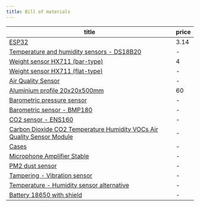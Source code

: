 ```yaml
---
title: Bill of materials
---
```


<!-- QueryToSerialize: table WITHOUT ID "[" + default(title, file.name) + "]" + default( "("+  replace(replace(file.path, "gratheon.com", ""), " ", "%20") + ")", "") as  title,  price FROM "docs/beehive-sensors/components"  WHERE file.name != "index" -->
<!-- SerializedQuery: table WITHOUT ID "[" + default(title, file.name) + "]" + default( "("+  replace(replace(file.path, "gratheon.com", ""), " ", "%20") + ")", "") as  title,  price FROM "docs/beehive-sensors/components"  WHERE file.name != "index" -->

| title                                                                                                                                                                                                      | price |
| ---------------------------------------------------------------------------------------------------------------------------------------------------------------------------------------------------------- | ----- |
| [ESP32](docs/beehive-sensors/components/ESP32.md)                                                                                                                                                          | 3.14  |
| [Temperature and humidity sensors - DS18B20](docs/beehive-sensors/components/DS18B20.md)                                                                                                                   | \-    |
| [Weight sensor HX711 (bar-type)](docs/beehive-sensors/components/HX711-bar.md)                                                                                                                             | 4     |
| [Weight sensor HX711 (flat-type)](docs/beehive-sensors/components/HX711-flat.md)                                                                                                                           | \-    |
| [Air Quality Sensor](docs/beehive-sensors/components/todo/Air%20Quality%20Sensor.md)                                                                                                                       | \-    |
| [Aluminium profile 20x20x500mm](docs/beehive-sensors/components/todo/Aluminium%20profile%2020x20x500mm.md)                                                                                                 | 60    |
| [Barometric pressure sensor](docs/beehive-sensors/components/todo/Barometric%20pressure%20sensor.md)                                                                                                       | \-    |
| [Barometric sensor - BMP180](docs/beehive-sensors/components/todo/Barometric%20sensor%20-%20BMP180.md)                                                                                                     | \-    |
| [CO2 sensor - ENS160](docs/beehive-sensors/components/todo/CO2%20sensor%20-%20ENS160.md)                                                                                                                   | \-    |
| [Carbon Dioxide CO2 Temperature Humidity VOCs Air Quality Sensor Module](docs/beehive-sensors/components/todo/Carbon%20Dioxide%20CO2%20Temperature%20Humidity%20VOCs%20Air%20Quality%20Sensor%20Module.md) | \-    |
| [Cases](docs/beehive-sensors/components/todo/Cases.md)                                                                                                                                                     | \-    |
| [Microphone Amplifier Stable](docs/beehive-sensors/components/todo/Microphone%20Amplifier%20Stable.md)                                                                                                     | \-    |
| [PM2 dust sensor](docs/beehive-sensors/components/todo/PM2%20dust%20sensor.md)                                                                                                                             | \-    |
| [Tampering - Vibration sensor](docs/beehive-sensors/components/todo/Tampering%20-%20Vibration%20sensor.md)                                                                                                 | \-    |
| [Temperature - Humidity sensor alternative](docs/beehive-sensors/components/todo/Temperature%20-%20Humidity%20sensor%20alternative.md)                                                                     | \-    |
| [Battery 18650 with shield](docs/beehive-sensors/components/Battery%2018650%20with%20shield.md)                                                                                                            | \-    |
<!-- SerializedQuery END -->
